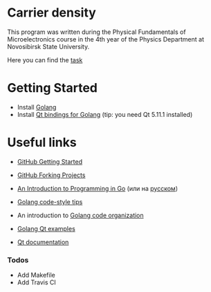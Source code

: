 # Carrier density

This program was written during the Physical Fundamentals of Microelectronics course in the 4th year of the Physics Department at Novosibirsk State University.

Here you can find the [task]

# Getting Started

  - Install [Golang]
  - Install [Qt bindings for Golang] (tip: you need Qt 5.11.1 installed)

# Useful links
  - [GitHub Getting Started]
  - [GitHub Forking Projects]
  
  - [An Introduction to Programming in Go] (или на [русском](http://golang-book.ru/))
  - [Golang code-style tips]
  - An introduction to [Golang code organization]
  
  - [Golang Qt examples]
  - [Qt documentation]
### Todos

 - Add Makefile
 - Add Travis CI

[//]: # (These are reference links used in the body of this note and get stripped out when the markdown processor does its job. There is no need to format nicely because it shouldn't be seen. Thanks SO - http://stackoverflow.com/questions/4823468/store-comments-in-markdown-syntax)


   [task]: <https://github.com/moonlightnvkz/carrierconcentration/task.pdf>
   [Golang]: <https://golang.org/doc/install>
   [Qt bindings for Golang]: <https://github.com/therecipe/qt>
   [An Introduction to Programming in Go]: <https://www.golang-book.com/books/intro>
   [Golang code-style tips]: <https://golang.org/doc/effective_go.html>
   [Golang code organization]: <https://golang.org/doc/code.html>
   [GitHub Getting Started]: <https://guides.github.com/activities/hello-world/>
   [GitHub Forking Projects]: <https://guides.github.com/activities/forking/>
   [Golang Qt examples]: <https://github.com/therecipe/examples>
   [Qt documentation]: <https://doc.qt.io/qt-5.11/>